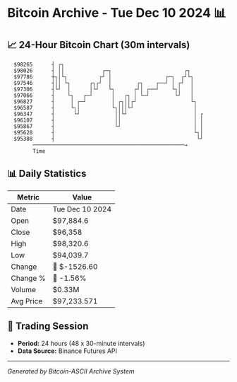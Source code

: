 # Bitcoin Archive - Tue Dec 10 2024 📊

## 📈 24-Hour Bitcoin Chart (30m intervals)

```
  $98265      ┤ ┌┐                                             
  $98026      ┤ ││            ┌─┐                       ┌┐     
  $97786      ┼┐│└┐          ┌┘ │                 ┌─┐  ┌┘└┐    
  $97546      ┤││ └┐      ┌┐┌┘  │        ┌┐    ┌──┘ │ ┌┘  │    
  $97306      ┤└┘  │      │└┘   └┐      ┌┘│ ┌──┘    └┐│   │    
  $97066      ┤    └┐   ┌─┘      │   ┌┐ │ └─┘        └┘   │    
  $96827      ┤     │ ┌─┘        │ ┌┐││┌┘                 └┐   
  $96587      ┤     └┐│          └┐│││└┘                   │   
  $96347      ┤      └┘           ││└┘                     │ ┌ 
  $96107      ┤                   ││                       │ │ 
  $95867      ┤                   └┘                       │ │ 
  $95628      ┤                                            └┐│ 
  $95388      ┤                                             └┘ 
        ────────────────────────────────────────────────→
        Time
```

## 📊 Daily Statistics

| Metric | Value |
|--------|-------|
| Date | Tue Dec 10 2024 |
| Open | $97,884.6 |
| Close | $96,358 |
| High | $98,320.6 |
| Low | $94,039.7 |
| Change | 🔴 $-1526.60 |
| Change % | 🔴 -1.56% |
| Volume | $0.33M |
| Avg Price | $97,233.571 |

## 📅 Trading Session

- **Period:** 24 hours (48 x 30-minute intervals)
- **Data Source:** Binance Futures API

---
*Generated by Bitcoin-ASCII Archive System*
